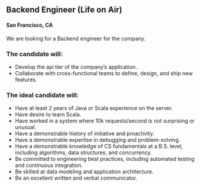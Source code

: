 ## Backend Engineer (Life on Air)
#### San Francisco, CA

We are looking for a Backend engineer for the company.

### The candidate will:
+	Develop the api tier of the company’s application.
+	Collaborate with cross-functional teams to define, design, and ship new features.

### The ideal candidate will:
+	Have at least 2 years of Java or Scala experience on the server.
+	Have desire to learn Scala.
+	Have worked in a system where 10k requests/second is not surprising or unusual.
+	Have a demonstrable history of initiative and proactivity.
+	Have a demonstrable expertise in debugging and problem-solving.
+	Have a demonstrable knowledge of CS fundamentals at a B.S. level, including algorithms, data structures, and concurrency.
+	Be committed to engineering best practices, including automated testing and continuous integration.
+	Be skilled at data modeling and application architecture.
+	Be an excellent written and verbal communicator.
